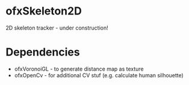 ofxSkeleton2D
=============

2D skeleton tracker - under construction!

Dependencies
============
* ofxVoronoiGL - to generate distance map as texture
* ofxOpenCv - for additional CV stuf (e.g. calculate human silhouette) 
